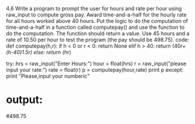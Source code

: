 4.6 Write a program to prompt the user for hours and rate per hour using raw_input to compute gross pay. Award time-and-a-half for the hourly rate for all hours worked above 40 hours. Put the logic to do the computation of time-and-a-half in a function called computepay() and use the function to do the computation. The function should return a value. Use 45 hours and a rate of 10.50 per hour to test the program (the pay should be 498.75).
code:
def computepay(h,r):
    if h < 0 or r < 0:
        return None
    elif h > 40:
        return (40*r+(h-40)*1.5*r)
    else:
        return (h*r)
    
try:
    hrs = raw_input("Enter Hours:")
    hour = float(hrs)
    r = raw_input("please input your rate:")
    rate = float(r)
    p = computepay(hour,rate)
    print p
except:
    print "Please,input your numberic"
 
 
# output:
#498.75
